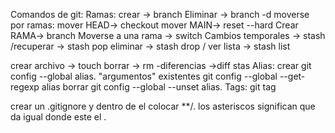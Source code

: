 Comandos de git: 
Ramas: crear -> branch <nombreRama> 
Eliminar -> branch -d <nombreRama>
moverse por ramas:
mover HEAD-> checkout 
mover MAIN-> reset --hard 
Crear RAMA-> branch
Moverse a una rama -> switch <nombre>
Cambios temporales -> stash /recuperar -> stash pop
eliminar -> stash drop / ver lista -> stash list 

crear archivo -> touch borrar -> rm -diferencias ->diff stas
Alias: 
crear git config --global alias.<nombre> "argumentos"
existentes git config --global --get-regexp alias
borrar git config --global --unset alias.<nombre>
Tags: git tag <nombre>


crear un .gitignore y dentro de el colocar **/.<nombre> los asteriscos significan que da igual donde este el .<nombre>
